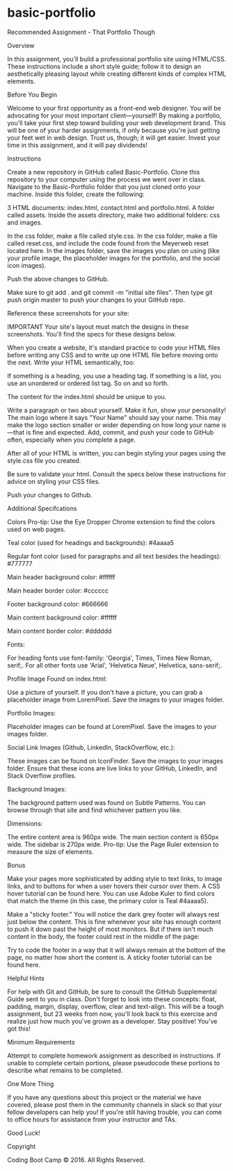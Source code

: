 # basic-portfolio
Recommended Assignment - That Portfolio Though


Overview

In this assignment, you'll build a professional portfolio site using HTML/CSS. These instructions include a short style guide; follow it to design an aesthetically pleasing layout while creating different kinds of complex HTML elements.


Before You Begin


Welcome to your first opportunity as a front-end web designer. You will be advocating for your most important client—yourself! By making a portfolio, you'll take your first step toward building your web development brand.
This will be one of your harder assignments, if only because you're just getting your feet wet in web design. Trust us, though; it will get easier. Invest your time in this assignment, and it will pay dividends!



Instructions


Create a new repository in GitHub called Basic-Portfolio.
Clone this repository to your computer using the process we went over in class.
Navigate to the Basic-Portfolio folder that you just cloned onto your machine. Inside this folder, create the following:



3 HTML documents: index.html, contact.html and portfolio.html.
A folder called assets.
Inside the assets directory, make two additional folders: css and images.


In the css folder, make a file called style.css.
In the css folder, make a file called reset.css, and include the code found from the Meyerweb reset located here.
In the images folder, save the images you plan on using (like your profile image, the placeholder images for the portfolio, and the social icon images).





Push the above changes to GitHub.



Make sure to git add . and git commit -m "initial site files". Then type git push origin master to push your changes to your GitHub repo.



Reference these screenshots for your site:










IMPORTANT Your site's layout must match the designs in these screenshots. You'll find the specs for these designs below.



When you create a website, it's standard practice to code your HTML files before writing any CSS and to write up one HTML file before moving onto the next. Write your HTML semantically, too:



If something is a heading, you use a heading tag.
If something is a list, you use an unordered or ordered list tag.
So on and so forth.



The content for the index.html should be unique to you.



Write a paragraph or two about yourself. Make it fun, show your personality!
The main logo where it says "Your Name" should say your name. This may make the logo section smaller or wider depending on how long your name is—that is fine and expected.
Add, commit, and push your code to GitHub often, especially when you complete a page.



After all of your HTML is written, you can begin styling your pages using the style.css file you created.



Be sure to validate your html.
Consult the specs below these instructions for advice on styling your CSS files.



Push your changes to Github.



Additional Specifcations



Colors Pro-tip: Use the Eye Dropper Chrome extension to find the colors used on web pages.


Teal color (used for headings and backgrounds): #4aaaa5

Regular font color (used for paragraphs and all text besides the headings): #777777

Main header background color: #ffffff

Main header border color: #cccccc

Footer background color: #666666

Main content background color: #ffffff

Main content border color: #dddddd




Fonts:


For heading fonts use font-family: 'Georgia', Times, Times New Roman, serif;.
For all other fonts use 'Arial', 'Helvetica Neue', Helvetica, sans-serif;.



Profile Image Found on index.html:


Use a picture of yourself.
If you don't have a picture, you can grab a placeholder image from LoremPixel. Save the images to your images folder.



Portfolio Images:


Placeholder images can be found at LoremPixel.
Save the images to your images folder.



Social Link Images (Github, LinkedIn,  StackOverflow, etc.):


These images can be found on IconFinder.
Save the images to your images folder.
Ensure that these icons are live links to your GitHub, LinkedIn, and Stack Overflow profiles.



Background Images:


The background pattern used was found on Subtle Patterns. You can browse through that site and find whichever pattern you like.



Dimensions:


The entire content area is 960px wide.
The main section content is 650px wide.
The sidebar is 270px wide.
Pro-tip: Use the Page Ruler extension to measure the size of elements.







Bonus


Make your pages more sophisticated by adding style to text links, to image links, and to buttons for when a user hovers their cursor over them. A CSS hover tutorial can be found here.
You can use Adobe Kuler to find colors that match the theme (in this case, the primary color is Teal #4aaaa5).

Make a "sticky footer." You will notice the dark grey footer will always rest just below the content. This is fine whenever your site has enough content to push it down past the height of most monitors. But if there isn't much content in the body, the footer could rest in the middle of the page:




Try to code the footer in a way that it will always remain at the bottom of the page, no matter how short the content is. A sticky footer tutorial can be found here.





Helpful Hints


For help with Git and GitHub, be sure to consult the GitHub Supplemental Guide sent to you in class.
Don't forget to look into these concepts: float, padding, margin, display, overflow, clear and text-align.
This will be a tough assignment, but 23 weeks from now, you'll look back to this exercise and realize just how much you've grown as a developer. Stay positive! You've got this!





Minimum Requirements

Attempt to complete homework assignment as described in instructions. If unable to complete certain portions, please pseudocode these portions to describe what remains to be completed.




One More Thing

If you have any questions about this project or the material we have covered, please post them in the community channels in slack so that your fellow developers can help you! If you're still having trouble, you can come to office hours for assistance from your instructor and TAs.

Good Luck!


Copyright

Coding Boot Camp © 2016. All Rights Reserved.
